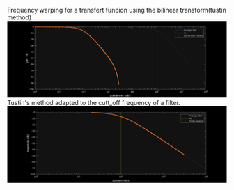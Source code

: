 Frequency warping for a transfert funcion using the bilinear transform(tustin method)
![Alt text](images/bilinear.png)
Tustin's method adapted to the cutt_off frequency of a filter.
![Alt text](images/bilinear_adapted.png)
